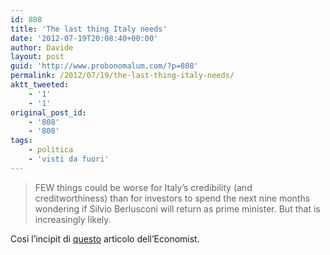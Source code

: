 ```yaml
---
id: 808
title: 'The last thing Italy needs'
date: '2012-07-19T20:08:40+00:00'
author: Davide
layout: post
guid: 'http://www.probonomalum.com/?p=808'
permalink: /2012/07/19/the-last-thing-italy-needs/
aktt_tweeted:
    - '1'
    - '1'
original_post_id:
    - '808'
    - '808'
tags:
    - politica
    - 'visti da fuori'
---
```


> FEW things could be worse for Italy’s credibility (and creditworthiness) than for investors to spend the next nine months wondering if Silvio Berlusconi will return as prime minister. But that is increasingly likely.

Così l’incipit di [questo](http://www.economist.com/node/21559371?fsrc=scn/tw_ec/the_last_thing_italy_needs) articolo dell’Economist.